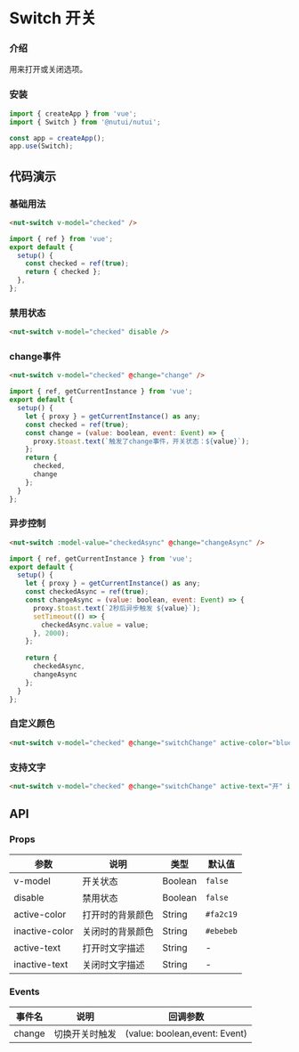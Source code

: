 #  Switch 开关

### 介绍

用来打开或关闭选项。

### 安装

``` javascript
import { createApp } from 'vue';
import { Switch } from '@nutui/nutui';

const app = createApp();
app.use(Switch);

```

## 代码演示

### 基础用法

``` html
<nut-switch v-model="checked" />
```
``` javascript
import { ref } from 'vue';
export default {
  setup() {
    const checked = ref(true);
    return { checked };
  },
};
```

### 禁用状态

``` html
<nut-switch v-model="checked" disable />
```

### change事件

``` html
<nut-switch v-model="checked" @change="change" />
```
``` javascript
import { ref, getCurrentInstance } from 'vue';
export default {
  setup() {
    let { proxy } = getCurrentInstance() as any;
    const checked = ref(true);
    const change = (value: boolean, event: Event) => {
      proxy.$toast.text(`触发了change事件，开关状态：${value}`);
    };
    return {
      checked,
      change
    };
  }
};
```

### 异步控制

``` html
<nut-switch :model-value="checkedAsync" @change="changeAsync" />
```
``` javascript
import { ref, getCurrentInstance } from 'vue';
export default {
  setup() {
    let { proxy } = getCurrentInstance() as any;
    const checkedAsync = ref(true);
    const changeAsync = (value: boolean, event: Event) => {
      proxy.$toast.text(`2秒后异步触发 ${value}`);
      setTimeout(() => {
        checkedAsync.value = value;
      }, 2000);
    };
    
    return {
      checkedAsync,
      changeAsync
    };
  }
};
```
### 自定义颜色

``` html
<nut-switch v-model="checked" @change="switchChange" active-color="blue" />
```
### 支持文字

``` html
<nut-switch v-model="checked" @change="switchChange" active-text="开" inactive-text="关" />
```

## API

### Props

| 参数           | 说明             | 类型    | 默认值                |
|----------------|------------------|---------|-----------------------|
| v-model        | 开关状态         | Boolean | `false`               |
| disable        | 禁用状态         | Boolean | `false`               |
| active-color   | 打开时的背景颜色 | String  | `#fa2c19`    |
| inactive-color | 关闭时的背景颜色 | String  | `#ebebeb` |
| active-text    | 打开时文字描述   | String  | -                     |
| inactive-text  | 关闭时文字描述   | String  | -                     |


### Events

| 事件名 | 说明           | 回调参数                      |
|--------|----------------|-------------------------------|
| change | 切换开关时触发 | (value: boolean,event: Event) |
    